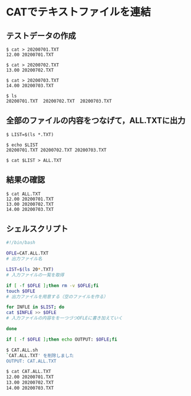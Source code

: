 # CATでテキストファイルを連結

## テストデータの作成

```
$ cat > 20200701.TXT
12.00 20200701.TXT
```

```
$ cat > 20200702.TXT
13.00 20200702.TXT
```

```
$ cat > 20200703.TXT
14.00 20200703.TXT
```

```
$ ls
20200701.TXT  20200702.TXT  20200703.TXT
```



## 全部のファイルの内容をつなげて，ALL.TXTに出力

```
$ LIST=$(ls *.TXT)
```

```
$ echo $LIST
20200701.TXT 20200702.TXT 20200703.TXT
```

```
$ cat $LIST > ALL.TXT
```



## 結果の確認

```
$ cat ALL.TXT
12.00 20200701.TXT
13.00 20200702.TXT
14.00 20200703.TXT
```



## シェルスクリプト

```bash
#!/bin/bash

OFLE=CAT.ALL.TXT
# 出力ファイル名

LIST=$(ls 20*.TXT)
# 入力ファイルの一覧を取得

if [ -f $OFLE ];then rm -v $OFLE;fi
touch $OFLE
# 出力ファイルを用意する（空のファイルを作る）

for INFLE in $LIST; do
cat $INFLE >> $OFLE
# 入力ファイルの内容をを一つづつOFLEに書き加えていく

done

if [ -f $OFLE ];then echo OUTPUT: $OFLE;fi
```

```bash
$ CAT.ALL.sh 
`CAT.ALL.TXT' を削除しました
OUTPUT: CAT.ALL.TXT
```

```bash
$ cat CAT.ALL.TXT
12.00 20200701.TXT
13.00 20200702.TXT
14.00 20200703.TXT
```

